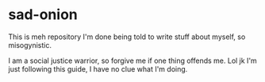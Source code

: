 # sad-onion
This is meh repository
I'm done being told to write stuff about myself, so misogynistic.

I am a social justice warrior, so forgive me if one thing offends me.
Lol jk I'm just following this guide, I have no clue what I'm doing.
